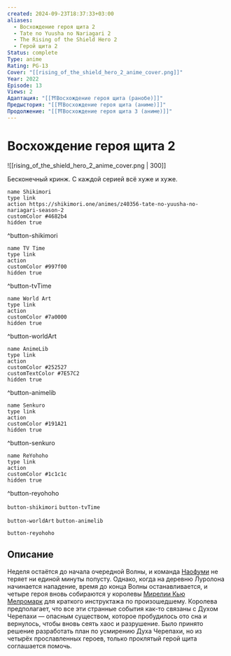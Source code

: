 ```yaml
---
created: 2024-09-23T18:37:33+03:00
aliases:
  - Восхождение героя щита 2
  - Tate no Yuusha no Nariagari 2
  - The Rising of the Shield Hero 2
  - Герой щита 2
Status: complete
Type: anime
Rating: PG-13
Cover: "[[rising_of_the_shield_hero_2_anime_cover.png]]"
Year: 2022
Episode: 13
Views: 2
Адаптация: "[[⛩️Восхождение героя щита (ранобе)]]"
Предыстория: "[[⛩️Восхождение героя щита (аниме)]]"
Продолжение: "[[⛩️Восхождение героя щита 3 (аниме)]]"
---
```


# Восхождение героя щита 2

![[rising_of_the_shield_hero_2_anime_cover.png | 300]]

Бесконечный кринж. С каждой серией всё хуже и хуже.

```button
name Shikimori
type link
action https://shikimori.one/animes/z40356-tate-no-yuusha-no-nariagari-season-2
customColor #4682b4
hidden true
```
^button-shikimori

```button
name TV Time
type link
action 
customColor #997f00
hidden true
```
^button-tvTime

```button
name World Art
type link
action 
customColor #7a0000
hidden true
```
^button-worldArt

```button
name AnimeLib
type link
action 
customColor #252527
customTextColor #7E57C2
hidden true
```
^button-animelib

```button
name Senkuro
type link
action 
customColor #191A21
hidden true
```
^button-senkuro

```button
name ReYohoho
type link
action 
customColor #1c1c1c
hidden true
```
^button-reyohoho



`button-shikimori` `button-tvTime`

`button-worldArt` `button-animelib`

`button-reyohoho`

## Описание

Неделя остаётся до начала очередной Волны, и команда [Наофуми](https://shikimori.one/characters/112891-naofumi-iwatani) не теряет ни единой минуты попусту. Однако, когда на деревню Луролона начинается нападение, время до конца Волны останавливается, и четыре героя вновь собираются у королевы [Мирелии Кью Мелромарк](https://shikimori.one/characters/112927-mirelia-q-melromarc) для краткого инструктажа по произошедшему. Королева предполагает, что все эти странные события как-то связаны с Духом Черепахи — опасным существом, которое пробудилось ото сна и вернулось, чтобы вновь сеять хаос и разрушение. Было принято решение разработать план по усмирению Духа Черепахи, но из четырёх прославленных героев, только проклятый герой щита соглашается помочь.
